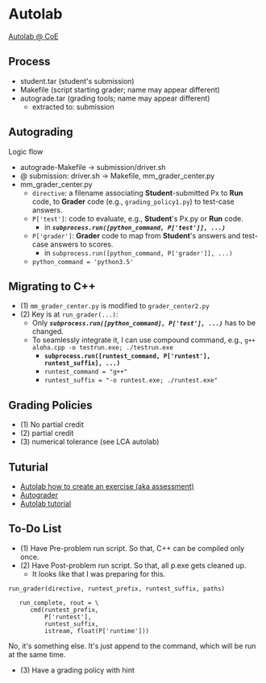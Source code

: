 # Autolab

[Autolab @ CoE](http://autolab.en.kku.ac.th/)

## Process
  * student.tar (student's submission)
  * Makefile (script starting grader; name may appear different) 
  * autograde.tar (grading tools; name may appear different)
    * extracted to: submission


## Autograding

Logic flow
  * autograde-Makefile -> submission/driver.sh
  * @ submission: driver.sh -> Makefile, mm_grader_center.py
  * mm_grader_center.py
    * ```directive```: a filename associating **Student**-submitted Px to **Run** code, to **Grader** code (e.g., ```grading_policy1.py```) to test-case answers.
    * ```P['test']```: code to evaluate, e.g., **Student**'s Px.py or **Run** code. 
      * in ***```subprocess.run([python_command, P['test']], ...)```***
    * ```P['grader']```: **Grader** code to map from **Student**'s answers and test-case answers to scores. 
      * in ```subprocess.run([python_command, P['grader']], ...)```
    * ```python_command = 'python3.5'```


## Migrating to C++

  * (1) ```mm_grader_center.py``` is modified to ```grader_center2.py```
  * (2) Key is at ```run_grader(...)```:
    * Only ***```subprocess.run([python_command], P['test'], ...)```*** has to be changed.
    * To seamlessly integrate it, I can use compound command, e.g., ```g++ aloha.cpp -o testrun.exe; ./testrun.exe```
      * **```subprocess.run([runtest_command, P['runtest'], runtest_suffix], ...)```**
      * ```runtest_command = "g++"```
      * ```runtest_suffix = "-o runtest.exe; ./runtest.exe"```


## Grading Policies

  * (1) No partial credit
  * (2) partial credit
  * (3) numerical tolerance (see LCA autolab)
  
  
## Tuturial
  * [Autolab how to create an exercise (aka assessment)](https://github.com/tatpongkatanyukul/Autolab/blob/main/tutorial/build_assessment.md)
  * [Autograder](https://github.com/tatpongkatanyukul/Autolab/blob/main/tutorial/tutorial.md)
  * [Autolab tutorial](https://github.com/tatpongkatanyukul/Autolab/blob/main/tutorial/readme.md)


## To-Do List
  * (1) Have Pre-problem run script. So that, C++ can be compiled only once.
  * (2) Have Post-problem run script. So that, all p.exe gets cleaned up.
    * It looks like that I was preparing for this.
    
  ```run_grader(directive, runtest_prefix, runtest_suffix, paths)```

```
   run_complete, rout = \
      cmd(runtest_prefix,
          P['runtest'],
          runtest_suffix,
          istream, float(P['runtime']))
```                        
    
No, it's something else. It's just append to the command, which will be run at the same time. 

  
  * (3) Have a grading policy with hint

